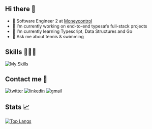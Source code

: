 ## Hi there 👋
- 💼 Software Engineer 2 at [Moneycontrol](https://moneycontrol.com/)
- 🔭 I’m currently working on end-to-end typesafe full-stack projects
- 🌱 I’m currently learning Typescript, Data Structures and Go
- 💬 Ask me about tennis & swimming

## Skills 👷🏼‍♂️
[![My Skills](https://skillicons.dev/icons?i=react,nodejs,ts,js,go,bun,deno,html,css,next,astro,remix,svelte,postgres,mongodb,redis,aws,gcp&perline=9)]()

## Contact me 🔗
[![twitter](https://skillicons.dev/icons?i=twitter)](https://twitter.com/tiwariaditya15)
[![linkedin](https://skillicons.dev/icons?i=linkedin)](https://www.linkedin.com/in/aditya-tiwari-9272b91a7)
[![gmail](https://skillicons.dev/icons?i=gmail)](mailto:tiwariaditya1579@gmail.com)

## Stats 📈
[![Top Langs](https://github-readme-stats.vercel.app/api/top-langs/?username=tiwariaditya15&layout=compact&theme=dark)](https://github.com/tiwariaditya15)
